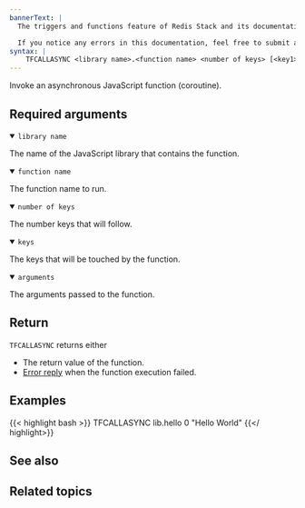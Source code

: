 ```yaml
---
bannerText: |
  The triggers and functions feature of Redis Stack and its documentation are currently in preview, and only available in Redis Stack 7.2 or later. You can try out the triggers and functions preview with a [free Redis Cloud account](https://redis.com/try-free/?utm_source=redisio&utm_medium=referral&utm_campaign=2023-09-try_free&utm_content=cu-redis_cloud_users). The preview is available in the fixed subscription plan for the **Google Cloud Asia Pacific (Tokyo)** and **AWS Asia Pacific (Singapore)** regions.

  If you notice any errors in this documentation, feel free to submit an issue to GitHub using the "Create new issue" link in the top right-hand corner of this page.
syntax: |
    TFCALLASYNC <library name>.<function name> <number of keys> [<key1> ... <keyn>] [<arg1> ... <argn>]
---
```


Invoke an asynchronous JavaScript function (coroutine).

## Required arguments

<details open>
<summary><code>library name</code></summary>

The name of the JavaScript library that contains the function.
</details>

<details open>
<summary><code>function name</code></summary>

The function name to run.
</details>

<details open>
<summary><code>number of keys</code></summary>

The number keys that will follow.
</details>

<details open>
<summary><code>keys</code></summary>

The keys that will be touched by the function.
</details>

<details open>
<summary><code>arguments</code></summary>

The arguments passed to the function.
</details>

## Return

`TFCALLASYNC` returns either

* The return value of the function.
* [Error reply](/docs/reference/protocol-spec/#resp-errors) when the function execution failed.

## Examples

{{< highlight bash >}}
TFCALLASYNC lib.hello 0
"Hello World"
{{</ highlight>}}

## See also

## Related topics
